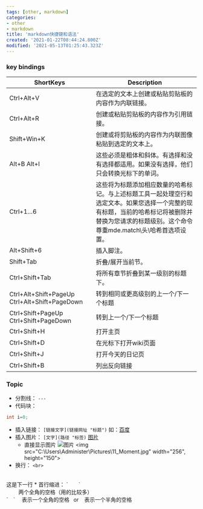 ```yaml
---
tags: [other, markdown]
categories: 
- other
- markdown
title: 'markdown快捷键和语法'
created: '2021-01-22T08:44:24.800Z'
modified: '2021-05-13T01:25:43.323Z'
---
```


### key bindings
| ShortKeys | Description |
|-------------|---------------|
| Ctrl+Alt+V |在选定的文本上创建或粘贴剪贴板的内容作为内联链接。
| Ctrl+Alt+R | 创建或粘贴剪贴板的内容作为引用链接。
| Shift+Win+K | 创建或将剪贴板的内容作为内联图像粘贴到选定的文本上。
| Alt+B Alt+I | 这些必须是粗体和斜体。有选择和没有选择都适用。如果没有选择，他们只会转换光标下的单词。
| Ctrl+1…6 | 这些将为标题添加相应数量的哈希标记。与上述标题工具一起处理空行和选定文本。如果您选择一个完整的现有标题，当前的哈希标记将被删除并替换为您请求的标题级别。这个命令尊重mde.match\头\哈希首选项设置。
| Alt+Shift+6 | 插入脚注。
| Shift+Tab | 折叠/展开当前节。
| Ctrl+Shift+Tab | 将所有章节折叠到某一级别的标题下。
| Ctrl+Alt+Shift+PageUp Ctrl+Alt+Shift+PageDown | 转到相同或更高级别的上一个/下一个标题
| Ctrl+Shift+PageUp Ctrl+Shift+PageDown | 转到上一个/下一个标题
| Ctrl+Shift+H | 打开主页
| Ctrl+Shift+D | 在光标下打开wiki页面
| Ctrl+Shift+J | 打开今天的日记页
| Ctrl+Shift+B | 列出反向链接 |
<!-- more -->

### Topic
* 分割线：
 `---`
* 代码块：
```java
int i=0;
```
* 插入链接：
`[链接文字](链接网址 "标题")`
如：[百度](http://www.baidu.com "ABC")
* 插入图片：
`[文字](路径 "标签)`
[图片](C:\Users\Administer\Pictures\11_Moment.jpg "标签")
    - 直接显示图片
![图片](C:\Users\Administer\Pictures\11_Moment.jpg)
<img src="C:\Users\Administer\Pictures\11_Moment.jpg" width="256", height="150">
* 换行：
`<br>`
<br>
这是下一行
* 首行缩进：
`&emsp;&emsp;`
<br>&emsp;&emsp; 两个全角的空格（用的比较多）<br>
`&emsp;`&emsp;  表示一个全角的空格&ensp; or &#8194; 表示一个半角的空格<br>
